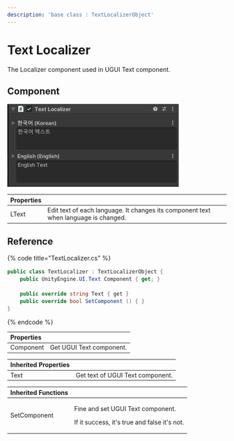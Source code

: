 ```yaml
---
description: 'base class : TextLocalizerObject'
---
```


# Text Localizer

The Localizer component used in UGUI Text component.

## Component

![](../../../.gitbook/assets/text_localizer_inspector.png)

| Properties |  |
| :--- | :--- |
| LText | Edit text of each language. It changes its component text when language is changed. |

## Reference

{% code title="TextLocalizer.cs" %}
```csharp
public class TextLocalizer : TextLocalizerObject {
    public UnityEngine.UI.Text Component { get; }
    
    public override string Text { get }  
    public override bool SetComponent () { }
}
```
{% endcode %}

| Properties |  |
| :--- | :--- |
| Component | Get UGUI Text component. |

| Inherited Properties |  |
| :--- | :--- |
| Text | Get text of UGUI Text component. |

<table>
  <thead>
    <tr>
      <th style="text-align:left">Inherited Functions</th>
      <th style="text-align:left"></th>
    </tr>
  </thead>
  <tbody>
    <tr>
      <td style="text-align:left">SetComponent</td>
      <td style="text-align:left">
        <p>Fine and set UGUI Text component.</p>
        <p>If it success, it&apos;s true and false it&apos;s not.</p>
      </td>
    </tr>
  </tbody>
</table>



